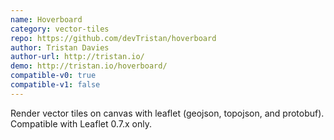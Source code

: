 ```yaml
---
name: Hoverboard
category: vector-tiles
repo: https://github.com/devTristan/hoverboard
author: Tristan Davies
author-url: http://tristan.io/
demo: http://tristan.io/hoverboard/
compatible-v0: true
compatible-v1: false
---
```


Render vector tiles on canvas with leaflet (geojson, topojson, and protobuf). Compatible with Leaflet 0.7.x only.
